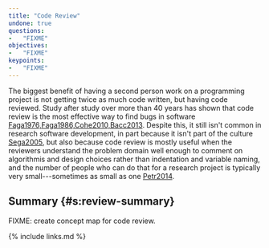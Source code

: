 ```yaml
---
title: "Code Review"
undone: true
questions:
-   "FIXME"
objectives:
-   "FIXME"
keypoints:
-   "FIXME"
---
```


The biggest benefit of having a second person work on a programming project
is not getting twice as much code written,
but having code reviewed.
Study after study over more than 40 years has shown that code review is the most effective way to find bugs in software
[Faga1976,Faga1986,Cohe2010,Bacc2013](#BIB).
Despite this,
it still isn't common in research software development,
in part because it isn't part of the culture [Sega2005](#BIB),
but also because code review is mostly useful
when the reviewers understand the problem domain well enough to comment on algorithmis and design choices
rather than indentation and variable naming,
and the number of people who can do that for a research project is typically very small---sometimes
as small as one [Petr2014](#BIB).

## Summary {#s:review-summary}

FIXME: create concept map for code review.

{% include links.md %}
